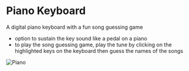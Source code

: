 # Piano Keyboard
A digital piano keyboard with a fun song guessing game
- option to sustain the key sound like a pedal on a piano
- to play the song guessing game, play the tune by clicking on the highlighted keys on the keyboard then guess the names of the songs

![Piano](https://user-images.githubusercontent.com/77321721/189485557-44527712-bb2e-4bd7-862e-9f80b30b0be5.png)

